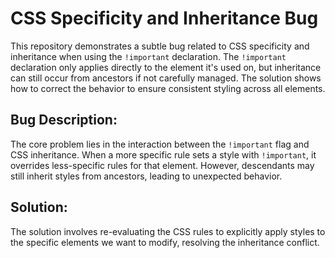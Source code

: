 # CSS Specificity and Inheritance Bug

This repository demonstrates a subtle bug related to CSS specificity and inheritance when using the `!important` declaration. The `!important` declaration only applies directly to the element it's used on, but inheritance can still occur from ancestors if not carefully managed.  The solution shows how to correct the behavior to ensure consistent styling across all elements.

## Bug Description:

The core problem lies in the interaction between the `!important` flag and CSS inheritance.  When a more specific rule sets a style with `!important`, it overrides less-specific rules for that element. However, descendants may still inherit styles from ancestors, leading to unexpected behavior.

## Solution:

The solution involves re-evaluating the CSS rules to explicitly apply styles to the specific elements we want to modify, resolving the inheritance conflict.